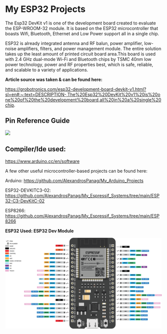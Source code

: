 # My ESP32 Projects



The Esp32 DevKit v1 is one of the development board created to evaluate the ESP-WROOM-32 module. It is based on the ESP32 microcontroller that boasts Wifi, Bluetooth, Ethernet and Low Power support all in a single chip.

ESP32 is already integrated antenna and RF balun, power amplifier, low-noise amplifiers, filters, and power management module. The entire solution takes up the least amount of printed circuit board area.This board is used with 2.4 GHz dual-mode Wi-Fi and Bluetooth chips by TSMC 40nm low power technology, power and RF properties best, which is safe, reliable, and scalable to a variety of applications.


<b> Article source was taken & can be found here:  </b>

https://grobotronics.com/esp32-development-board-devkit-v1.html?sl=en#:~:text=DESCRIPTION-,The%20Esp32%20DevKit%20v1%20is%20one%20of%20the%20development%20board,all%20in%20a%20single%20chip.


## Pin Reference Guide


![](https://grobotronics.com/images/companies/1/71kEWzr29bL._AC_SL1001_.jpg?1652689656048)


## Compiler/Ide used: 

https://www.arduino.cc/en/software


A few other useful microcontroller-based projects can be found here:

Arduino: 
https://github.com/AlexandrosPanag/My_Arduino_Projects


ESP32-DEVKITC3-02: https://github.com/AlexandrosPanag/My_Espressif_Systems/tree/main/ESP32-C3-DevKitC-02


ESP8266: https://github.com/AlexandrosPanag/My_Espressif_Systems/tree/main/ESP8266



<b> ESP32 Used: ESP32 Dev Module </b>

![](https://raw.githubusercontent.com/AlexandrosPanag/My_ESP32_Projects/main/ESP32-Pins.png)
